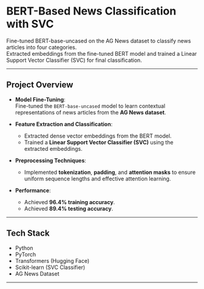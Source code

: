 # BERT-Based News Classification with SVC

Fine-tuned BERT-base-uncased on the AG News dataset to classify news articles into four categories.  
Extracted embeddings from the fine-tuned BERT model and trained a Linear Support Vector Classifier (SVC) for final classification.

---

## Project Overview

- **Model Fine-Tuning**:  
  Fine-tuned the `BERT-base-uncased` model to learn contextual representations of news articles from the **AG News dataset**.

- **Feature Extraction and Classification**:  
  - Extracted dense vector embeddings from the BERT model.
  - Trained a **Linear Support Vector Classifier (SVC)** using the extracted embeddings.

- **Preprocessing Techniques**:
  - Implemented **tokenization**, **padding**, and **attention masks** to ensure uniform sequence lengths and effective attention learning.

- **Performance**:
  - Achieved **96.4% training accuracy**.
  - Achieved **89.4% testing accuracy**.

---

## Tech Stack

- Python
- PyTorch
- Transformers (Hugging Face)
- Scikit-learn (SVC Classifier)
- AG News Dataset

---

